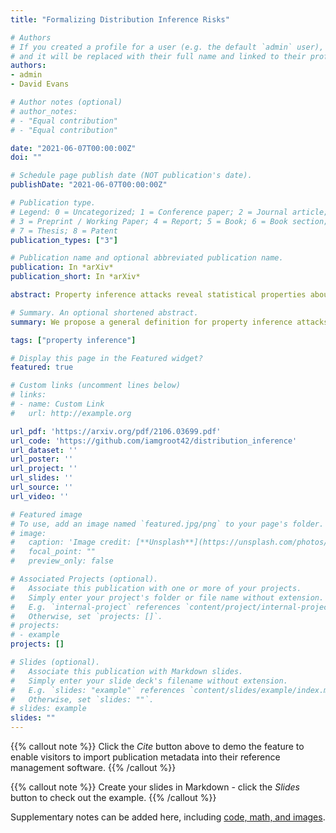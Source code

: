 ```yaml
---
title: "Formalizing Distribution Inference Risks"

# Authors
# If you created a profile for a user (e.g. the default `admin` user), write the username (folder name) here 
# and it will be replaced with their full name and linked to their profile.
authors:
- admin
- David Evans

# Author notes (optional)
# author_notes:
# - "Equal contribution"
# - "Equal contribution"

date: "2021-06-07T00:00:00Z"
doi: ""

# Schedule page publish date (NOT publication's date).
publishDate: "2021-06-07T00:00:00Z"

# Publication type.
# Legend: 0 = Uncategorized; 1 = Conference paper; 2 = Journal article;
# 3 = Preprint / Working Paper; 4 = Report; 5 = Book; 6 = Book section;
# 7 = Thesis; 8 = Patent
publication_types: ["3"]

# Publication name and optional abbreviated publication name.
publication: In *arXiv*
publication_short: In *arXiv*

abstract: Property inference attacks reveal statistical properties about a training set but are difficult to distinguish from the primary purposes of statistical machine learning, which is to produce models that capture statistical properties about a distribution. Motivated by Yeom et al.’s membership inference framework, we propose a formal and generic definition of property inference attacks. The proposed notion describes attacks that can distinguish between possible training distributions, extending beyond previous property inference attacks that infer the ratio of a particular type of data in the training data set. In this paper, we show how our definition captures previous property inference attacks as well as a new attack that reveals the average degree of nodes of a training graph and report on experiments giving insight into the potential risks of property inference attacks.

# Summary. An optional shortened abstract.
summary: We propose a general definition for property inference attacks that supports arbitrary properties. Experiments reveal how similar distributions can have starkly different attack success rates, and simple attacks can yield non-trivial accuracy.

tags: ["property inference"]

# Display this page in the Featured widget?
featured: true

# Custom links (uncomment lines below)
# links:
# - name: Custom Link
#   url: http://example.org

url_pdf: 'https://arxiv.org/pdf/2106.03699.pdf'
url_code: 'https://github.com/iamgroot42/distribution_inference'
url_dataset: ''
url_poster: ''
url_project: ''
url_slides: ''
url_source: ''
url_video: ''

# Featured image
# To use, add an image named `featured.jpg/png` to your page's folder. 
# image:
#   caption: 'Image credit: [**Unsplash**](https://unsplash.com/photos/pLCdAaMFLTE)'
#   focal_point: ""
#   preview_only: false

# Associated Projects (optional).
#   Associate this publication with one or more of your projects.
#   Simply enter your project's folder or file name without extension.
#   E.g. `internal-project` references `content/project/internal-project/index.md`.
#   Otherwise, set `projects: []`.
# projects:
# - example
projects: []

# Slides (optional).
#   Associate this publication with Markdown slides.
#   Simply enter your slide deck's filename without extension.
#   E.g. `slides: "example"` references `content/slides/example/index.md`.
#   Otherwise, set `slides: ""`.
# slides: example
slides: ""
---
```


{{% callout note %}}
Click the *Cite* button above to demo the feature to enable visitors to import publication metadata into their reference management software.
{{% /callout %}}

{{% callout note %}}
Create your slides in Markdown - click the *Slides* button to check out the example.
{{% /callout %}}

Supplementary notes can be added here, including [code, math, and images](https://wowchemy.com/docs/writing-markdown-latex/).
